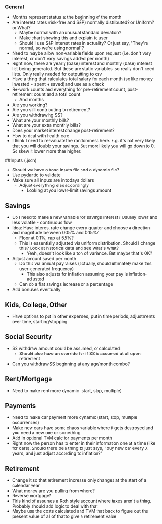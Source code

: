 ### General
- Months represent status at the beginning of the month
- Are interest rates (risk-free and S&P) normally distributed? or Uniform? or What?
  - Maybe normal with an unusual standard deviation?
  - Make chart showing this and explain to user
  - Should I use S&P interest rates in actuality? Or just say, "They're normal, so we're using normal"?
- Need to maybe allow non-variable fields upon request (i.e. don't vary interest, or don't vary savings added per month)
- Right now, there are yearly (base) interest and monthly (base) interest list being generated. But these are static variables,
so really don't need lists. Only really needed for outputting to csv
- Have a thing that calculates total salary for each month (so like money invested + spent + saved) and use as a check
- Re-work counts and everything for pre-retirement count, post-retirement count and a total count
  - And months
- Are you working?
- Are you still contributing to retirement?
- Are you withdrawing SS?
- What are your monthly bills?
- What are your extra monthly bills?
- Does your market interest change post-retirement?
- How to deal with health care
- I think I need to reevaluate the randomness here. E.g. it's not very likely that you will double your savings. But more likely you will go down to 0. So skew it lower more than higher.

##Inputs (.json)
- Should we have a base inputs file and a dynamic file?
- Use pydantic to validate
- Make sure all inputs are in todays dollars
  - Adjust everything else accordingly
    - Looking at you lower-limit savings amount

## Savings
- Do I need to make a new variable for savings interest? Usually lower and less volatile - continuous flow
- Idea: Have interest rate change every quarter and choose a direction and magnitude between 0.05% and 0.15%?
  - Floor at 0.1%, cap at 5.5%?
  - This is essentially adjusted via uniform distribution. Should I change this? Look at historical data and see what's what?
    - Yeah, doesn't look like a ton of variance. But maybe that's OK?
- Adjust amount saved per month
  - Do this via annual pay raises (actually, should ultimately make this user-generated frequency)
    - This also adjusts for inflation assuming your pay is inflation-adjusted
  - Can do a flat savings increase or a percentage
- Add bonuses eventually

## Kids, College, Other
- Have options to put in other expenses, put in time periods, adjustments over time, starting/stopping

## Social Security
- SS withdraw amount could be assumed, or calculated
  - Should also have an override for if SS is assumed at all upon retirement
- Can you withdraw SS beginning at any age/month combo?

## Rent/Mortgage
- Need to make rent more dynamic (start, stop, multiple)

## Payments
- Need to make car payment more dynamic (start, stop, multiple occurrences)
- Make new cars have some chaos variable where it gets destroyed and you need a new one or something
- Add in optional TVM calc for payments per month
- Right now the person has to enter in their information one at a time (like for cars). Should there be a thing to just says, 
  "buy new car every X years, and just adjust according to inflation?"
  
## Retirement
- Change it so that retirement increase only changes at the start of a calendar year
- What money are you pulling from where?
- Reverse mortgage?
- This kind of assumes a Roth style account where taxes aren't a thing. Probably should add logic to deal with that
- Maybe use the costs calculated and TVM that back to figure out the present value of all of that to give a retirement value